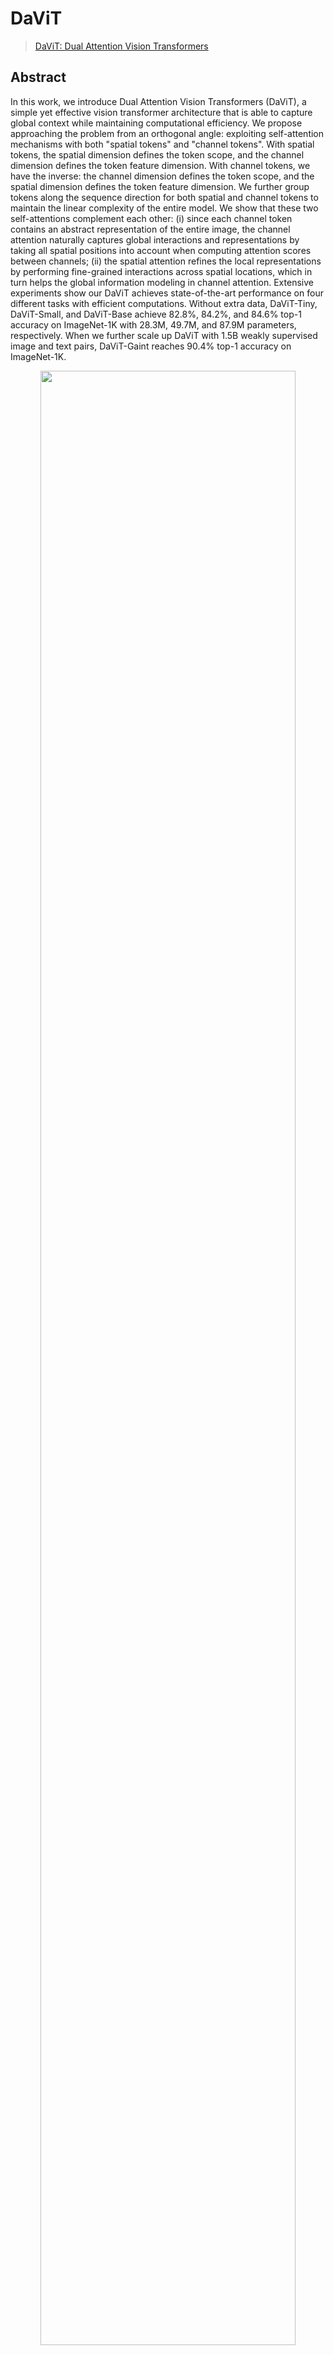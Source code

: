 # DaViT

> [DaViT: Dual Attention Vision Transformers](https://arxiv.org/abs/2204.03645v1)

<!-- [ALGORITHM] -->

## Abstract

In this work, we introduce Dual Attention Vision Transformers (DaViT), a simple yet effective vision transformer architecture that is able to capture global context while maintaining computational efficiency. We propose approaching the problem from an orthogonal angle: exploiting self-attention mechanisms with both "spatial tokens" and "channel tokens". With spatial tokens, the spatial dimension defines the token scope, and the channel dimension defines the token feature dimension. With channel tokens, we have the inverse: the channel dimension defines the token scope, and the spatial dimension defines the token feature dimension. We further group tokens along the sequence direction for both spatial and channel tokens to maintain the linear complexity of the entire model. We show that these two self-attentions complement each other: (i) since each channel token contains an abstract representation of the entire image, the channel attention naturally captures global interactions and representations by taking all spatial positions into account when computing attention scores between channels; (ii) the spatial attention refines the local representations by performing fine-grained interactions across spatial locations, which in turn helps the global information modeling in channel attention. Extensive experiments show our DaViT achieves state-of-the-art performance on four different tasks with efficient computations. Without extra data, DaViT-Tiny, DaViT-Small, and DaViT-Base achieve 82.8%, 84.2%, and 84.6% top-1 accuracy on ImageNet-1K with 28.3M, 49.7M, and 87.9M parameters, respectively. When we further scale up DaViT with 1.5B weakly supervised image and text pairs, DaViT-Gaint reaches 90.4% top-1 accuracy on ImageNet-1K.

<div align=center>
<img src="https://user-images.githubusercontent.com/24734142/196125065-e232409b-f710-4729-b657-4e5f9158f2d1.png" width="90%"/>
</div>

## Results and models

### ImageNet-1k

|   Model   |   Pretrain   | resolution | Params(M) | Flops(G) | Top-1 (%) | Top-5 (%) |                      Config                      |                                        Download                                        |
| :-------: | :----------: | :--------: | :-------: | :------: | :-------: | :-------: | :----------------------------------------------: | :------------------------------------------------------------------------------------: |
| DaViT-T\* | From scratch |  224x224   |   28.36   |   4.54   |   82.24   |   96.13   |    [config](./davit-tiny_4xb256_in1k.py)    | [model]() |
| DaViT-S\* | From scratch |  224x224   |   49.74   |   8.79   |   83.61   |   96.75   |   [config](./deit3-medium-p16_64xb64_in1k.py)    | [model]() |
| DaViT-B\* | From scratch |  224x224   |   87.95   |   15.5   |   84.09   |   96.82   |    [config](./deit3-base-p16_64xb64_in1k.py)     | [model]() |

*Models with * are converted from the [official repo](https://github.com/dingmyu/davit). The config files of these models are only for validation. We don't ensure these config files' training accuracy and welcome you to contribute your reproduction results.*

Note: Inference accuracy is a bit lower than paper result because of inference code for classification doesn't exist.

## Citation

```
@inproceedings{ding2022davit,
    title={DaViT: Dual Attention Vision Transformer}, 
    author={Ding, Mingyu and Xiao, Bin and Codella, Noel and Luo, Ping and Wang, Jingdong and Yuan, Lu},
    booktitle={ECCV},
    year={2022},
}
```
